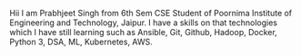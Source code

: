Hii I am Prabhjeet Singh from 6th Sem CSE Student of Poornima Institute of Engineering and Technology, Jaipur.
I have a skills on that technologies which I have still learning such as Ansible, Git, Github, Hadoop, Docker, Python 3, DSA, ML, Kubernetes, AWS.
